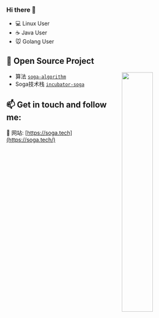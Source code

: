 ### Hi there 👋

- 💻 Linux User
- :coffee:  Java User
- :mouse:  Golang User


## 🌱 Open Source Project

<img align="right" src="https://github-profile-summary-cards.vercel.app/api/cards/stats?username=sogatechnology&theme=github" width="40%">

  - 算法 [`soga-algorithm`](https://github.com/sogatechnology/soga-algorithm)
  - Soga技术栈 [`incubator-soga`](https://github.com/sogatechnology/incubator-soga)


## 📫 Get in touch and follow me:

:wind_chime: 网站: [https://soga.tech](https://soga.tech/)
